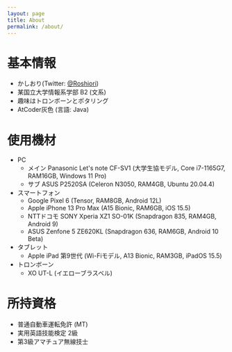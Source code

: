 ```yaml
---
layout: page
title: About
permalink: /about/
---
```


# 基本情報
- かしおり(Twitter: [@Roshiori](https://twitter.com/Roshiori))
- 某国立大学情報系学部 B2 (文系)
- 趣味はトロンボーンとポタリング
- AtCoder灰色 (言語: Java)

# 使用機材
- PC
    - メイン Panasonic Let's note CF-SV1 (大学生協モデル, Core i7-1165G7, RAM16GB, Windows 11 Pro)
    - サブ ASUS P2520SA (Celeron N3050, RAM4GB, Ubuntu 20.04.4)
- スマートフォン
    - Google Pixel 6 (Tensor, RAM8GB, Android 12L)
    - Apple iPhone 13 Pro Max (A15 Bionic, RAM6GB, iOS 15.5)
    - NTTドコモ SONY Xperia XZ1 SO-01K (Snapdragon 835, RAM4GB, Android 9)
    - ASUS Zenfone 5 ZE620KL (Snapdragon 636, RAM6GB, Android 10 Beta)
- タブレット
    - Apple iPad 第9世代 (Wi-Fiモデル, A13 Bionic, RAM3GB, iPadOS 15.5)
- トロンボーン
    - XO UT-L (イエローブラスベル)

# 所持資格
- 普通自動車運転免許 (MT)
- 実用英語技能検定 2級
- 第3級アマチュア無線技士
